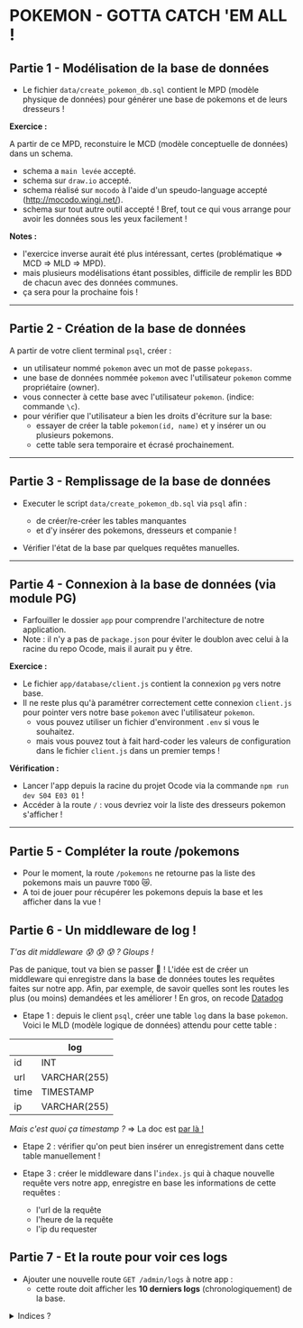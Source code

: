 # POKEMON - GOTTA CATCH 'EM ALL !

## Partie 1 - Modélisation de la base de données

- Le fichier `data/create_pokemon_db.sql` contient le MPD (modèle physique de données) pour générer une base de pokemons et de leurs dresseurs ! 

**Exercice :**

A partir de ce MPD, reconstuire le MCD (modèle conceptuelle de données) dans un schema.
- schema a `main levée` accepté.
- schema sur `draw.io` accepté.
- schema réalisé sur `mocodo` à l'aide d'un speudo-language accepté (http://mocodo.wingi.net/).
- schema sur tout autre outil accepté ! Bref, tout ce qui vous arrange pour avoir les données sous les yeux facilement ! 

**Notes :**
- l'exercice inverse aurait été plus intéressant, certes (problématique => MCD => MLD => MPD).
- mais plusieurs modélisations étant possibles, difficile de remplir les BDD de chacun avec des données communes.
- ça sera pour la prochaine fois !

---

## Partie 2 - Création de la base de données

A partir de votre client terminal `psql`, créer :
- un utilisateur nommé `pokemon` avec un mot de passe `pokepass`.
- une base de données nommée `pokemon` avec l'utilisateur `pokemon` comme propriétaire (owner).
- vous connecter à cette base avec l'utilisateur `pokemon`. (indice: commande `\c`).
- pour vérifier que l'utilisateur a bien les droits d'écriture sur la base: 
  - essayer de créer la table `pokemon(id, name)` et y insérer un ou plusieurs pokemons.
  - cette table sera temporaire et écrasé prochainement.

---

## Partie 3 - Remplissage de la base de données

- Executer le script `data/create_pokemon_db.sql` via `psql` afin :
  - de créer/re-créer les tables manquantes 
  - et d'y insérer des pokemons, dresseurs et companie !

- Vérifier l'état de la base par quelques requêtes manuelles.

---

## Partie 4 - Connexion à la base de données (via module PG)

- Farfouiller le dossier `app` pour comprendre l'architecture de notre application. 
- Note : il n'y a pas de `package.json` pour éviter le doublon avec celui à la racine du repo Ocode, mais il aurait pu y être.

**Exercice :**

- Le fichier `app/database/client.js` contient la connexion `pg` vers notre base.
- Il ne reste plus qu'à paramétrer correctement cette connexion `client.js` pour pointer vers notre base `pokemon` avec l'utilisateur `pokemon`.
  - vous pouvez utiliser un fichier d'environment `.env` si vous le souhaitez.
  - mais vous pouvez tout à fait hard-coder les valeurs de configuration dans le fichier `client.js` dans un premier temps ! 

**Vérification :**
- Lancer l'app depuis la racine du projet Ocode via la commande `npm run dev S04 E03 01` ! 
- Accéder à la route `/` : vous devriez voir la liste des dresseurs pokemon s'afficher !

---

## Partie 5 - Compléter la route /pokemons

- Pour le moment, la route `/pokemons` ne retourne pas la liste des pokemons mais un pauvre `TODO` 😿. 
- A toi de jouer pour récupérer les pokemons depuis la base et les afficher dans la vue !


## Partie 6 - Un middleware de log !

*T'as dit middleware 😰 😰 😰 ? Gloups !* 

Pas de panique, tout va bien se passer 🫠 !
L'idée est de créer un middleware qui enregistre dans la base de données toutes les requêtes faites sur notre app. Afin, par exemple, de savoir quelles sont les routes les plus (ou moins) demandées et les améliorer ! En gros, on recode [Datadog](https://www.datadoghq.com/)

- Etape 1 : depuis le client `psql`, créer une table `log` dans la base `pokemon`. Voici le MLD (modèle logique de données) attendu pour cette table : 
  

|       | log          | 
| ----- | ------------ |
| id    | INT          |
| url   | VARCHAR(255) |
| time  | TIMESTAMP    | 
| ip    | VARCHAR(255) |

*Mais c'est quoi ça timestamp ?* => La doc est [par là !](https://docs.postgresql.fr/10/datatype-datetime.html#DATATYPE-DATETIME-INPUT)

- Etape 2 : vérifier qu'on peut bien insérer un enregistrement dans cette table manuellement ! 

- Etape 3 : créer le middleware dans l'`index.js` qui à chaque nouvelle requête vers notre app, enregistre en base les informations de cette requêtes :
  - l'url de la requête
  - l'heure de la requête
  - l'ip du requester


## Partie 7 - Et la route pour voir ces logs

- Ajouter une nouvelle route `GET /admin/logs` à notre app :
  - cette route doit afficher les **10 derniers logs** (chronologiquement) de la base. 

<details><summary>
Indices ?
</summary>
Il faudra donc : 
- déclarer une route
- ajouter une fonction dans l'un des controller pour 
  - récupérer les 10 derniers logs de la base trié par ordre chronologique inverse. 
  - passer ces `logs` à une vue fraichement créer dans le dossier `views`
    - dont le rôle est d'afficher les logs dans un format correct

Bonne chance ! 
GOTTA LOG 'EM ALL !
</details>
